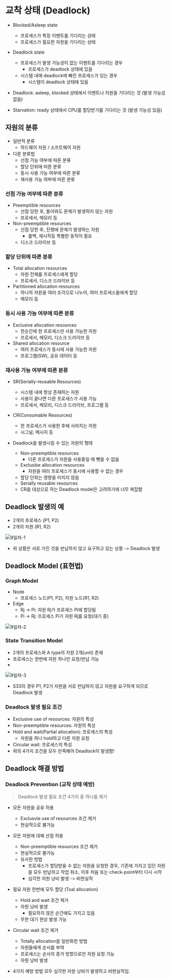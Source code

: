 # 교착 상태 (Deadlock)
- Blocked/Asleep state
  - 프로세스가 특정 이벤트를 기다리는 상태
  - 프로세스가 필요한 자원을 기다리는 상태
 
- Deadlock state
  - 프로세스가 발생 가능성이 없는 이벤트를 기다리는 경우
    - 프로세스가 deadlock 상태에 있음
  - 시스템 내에 deadlock에 빠진 프로세스가 있는 경우
    - 시스템이 deadlock 상태에 있음

- Deadlock: asleep, blocked 상태에서 이벤트나 자원을 기다리는 것 (발생 가능성 없음)
- Starvation: ready 상태에서 CPU를 할당받기를 기다리는 것 (발생 가능성 있음)

## 자원의 분류
- 일반적 분류
  - 하드웨어 자원 / 소프트웨어 자원
- 다른 분류법
  - 선점 가능 여부에 따른 분류
  - 할당 단위에 따른 분류
  - 동시 사용 가능 여부에 따른 분류
  - 재사용 가능 여부에 따른 분류

### 선점 가능 여부에 따른 분류
- Preemptible resources
  - 선점 당한 후, 돌아와도 문제가 발생하지 않는 자원
  - 프로세서, 메모리 등
- Non-preemptible resources
  - 선점 당한 후, 진행에 문제가 발생하는 자원
    - 롤백, 재시작등 특별한 동작이 필요
  - 디스크 드라이브 등

### 할당 단위에 따른 분류
- Total allocation resources
  - 자원 전체를 프로세스에게 할당
  - 프로세서, 디스크 드라이브 등
- Partitioned allocation resources
  - 하나의 자원을 여러 조각으로 나누어, 여러 프로세스들에게 할당
  - 메모리 등

### 동시 사용 가능 여부에 따른 분류
- Exclusive allocation resources
  - 한순간에 한 프로세스만 사용 가능한 자원
  - 프로세서, 메모리, 디스크 드라이브 등
- Shared allocation resource
  - 여러 프로세스가 동시에 사용 가능한 자원
  - 프로그램(SW), 공유 데이터 등
 
### 재사용 가능 여부에 따른 분류
- SR(Serially-reusable Resources)
  - 시스템 내에 항상 존재하는 자원
  - 사용이 끝나면 다른 프로세스가 사용 가능
  - 프로세서, 메모리, 디스크 드라이브, 프로그램 등
- CR(Consumable Resources)
  - 한 프로세스가 사용한 후에 사라지는 자원
  - 시그널, 메시지 등

- Deadlock을 발생시킬 수 있는 자원의 형태
  - Non-preemptible resources
    - 다른 프로세스가 자원을 사용중일 때 뺏을 수 없음
  - Exclusibe allocation resources
    - 자원을 여러 프로세스가 동시에 사용할 수 없는 경우
  - 할당 단위는 영향을 미치지 않음
  - Serially reusable resources
  - CR을 대상으로 하는 Deadlock model은 고려하기에 너무 복잡함

## Deadlock 발생의 예
- 2개의 프로세스 (P1, P2)
- 2개의 자원 (R1, R2)

![9일차-1](https://github.com/SSAFY11thDaejeon7/cs_study/assets/80624927/53566939-d407-4f07-8e6a-82101ad7158f)

- 위 상황은 서로 가진 것을 반납하지 않고 요구하고 있는 상황 -> Deadlock 발생

## Deadlock Model (표현법)
### Graph Model
- Node
  - 프로세스 노드(P1, P2), 자원 노드(R1, R2)
- Edge
  - Rj -> Pi: 자원 Rj가 프로세스 Pi에 할당됨
  - Pi -> Rj: 프로세스 Pi가 자원 Rj를 요청(대기 중)
 
![9일차-2](https://github.com/SSAFY11thDaejeon7/cs_study/assets/80624927/2884dd56-9f1c-4941-96fa-54b5ddd8d64c)

### State Transition Model
- 2개의 프로세스와 A type의 자원 2개(unit) 존재
- 프로세스는 한번에 자원 하나만 요청/반납 가능
- 
![9일차-3](https://github.com/SSAFY11thDaejeon7/cs_study/assets/80624927/c0be0aff-08ea-459c-a537-f786bc3d4ec4)

- S33의 경우 P1, P2가 자원을 서로 반납하지 않고 자원을 요구하게 되므로 Deadlock 발생

### Deadlock 발생 필요 조건
- Exclusive use of resources: 자원의 특성
- Non-preemptible resources: 자원의 특성
- Hold and wait(Partial allocation): 프로세스의 특성
  - 자원을 하나 hold하고 다른 자원 요청
- Circular wait: 프로세스의 특성
- 위의 4가지 조건을 모두 만족해야 Deadlock이 발생함!

## Deadlock 해결 방법
### Deadlock Prevention (교착 상태 예방)
> Deadlock 발생 필요 조건 4가지 중 하나를 제거

- 모든 자원을 공유 허용
  - Exclusvie use of resources 조건 제거
  - 현실적으로 불가능
- 모든 자원에 대해 선점 허용
  - Non-preemptible resources 조건 제거
  - 현실적으로 불가능
  - 유사한 방법
    - 프로세스가 할당받을 수 없는 자원을 요청한 경우, 기존에 가지고 있던 자원을 모두 반납하고 작업 취소, 이후 처음 또는 check-point부터 다시 시작
    - 심각한 자원 낭비 발생 -> 비현실적
- 필요 자원 한번에 모두 할당 (Toal allocation)
  - Hold and wait 조건 제거
  - 자원 낭비 발생
    - 필요하지 않은 순간에도 가지고 있음
  - 무한 대기 현상 발생 가능
- Circular wait 조건 제거
  - Totally allocation을 일반화한 방법
  - 자원들에게 순서를 부여
  - 프로세스는 순서의 증가 방향으로만 자원 요청 가능
  - 자원 낭비 발생

- 4가지 예방 방법 모두 심각한 자원 낭비가 발생하고 비현실적임.

